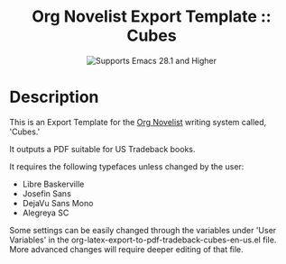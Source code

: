 <div align="center">

# Org Novelist Export Template :: Cubes

![Supports Emacs 28.1 and Higher](https://img.shields.io/badge/Supports-Emacs_28.1_and_Higher-blueviolet.svg?style=flat-square&logo=GNU%20Emacs&logoColor=white)

</div>


# Description
This is an Export Template for the [Org Novelist](https://github.com/sympodius/org-novelist/) writing system called, 'Cubes.'

It outputs a PDF suitable for US Tradeback books.

It requires the following typefaces unless changed by the user:

- Libre Baskerville
- Josefin Sans
- DejaVu Sans Mono
- Alegreya SC

Some settings can be easily changed through the variables under 'User Variables' in the org-latex-export-to-pdf-tradeback-cubes-en-us.el file. More advanced changes will require deeper editing of that file.
